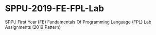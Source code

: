 # SPPU-2019-FE-FPL-Lab
SPPU First Year (FE) Fundamentals Of Programming Language (FPL) Lab Assignments (2019 Pattern)

